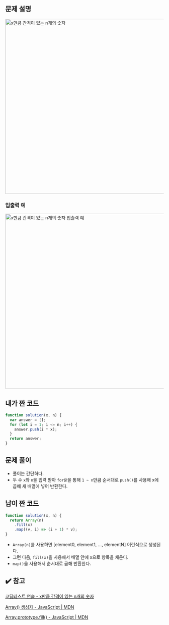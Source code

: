## 문제 설명

<img width="554" alt="x만큼 간격이 있는 n개의 숫자" src="https://user-images.githubusercontent.com/47416686/118077904-0a399180-b3f0-11eb-90dc-a6283b4a7fd9.png">

### 입출력 예

<img width="554" alt="x만큼 간격이 있는 n개의 숫자 입출력 예" src="https://user-images.githubusercontent.com/47416686/118077925-1291cc80-b3f0-11eb-91ff-42ec333673f6.png">

## 내가 짠 코드

```jsx
function solution(x, n) {
  var answer = [];
  for (let i = 1; i <= n; i++) {
    answer.push(i * x);
  }
  return answer;
}
```

## 문제 풀이

- 풀이는 간단하다.
- 두 수 `x`와 `n`을 입력 받아 `for문`을 통해 `1 ~ n`만큼 순서대로 `push()`를 사용해 x에 곱해 새 배열에 넣어 반환한다.

## 남이 짠 코드

```jsx
function solution(x, n) {
  return Array(n)
    .fill(x)
    .map((v, i) => (i + 1) * v);
}
```

- `Array(n)`를 사용하면 [element0, element1, ..., elementN] 이런식으로 생성된다.
- 그런 다음, `fill(x)`을 사용해서 배열 안에 x으로 항목을 채운다.
- `map()`을 사용해서 순서대로 곱해 반환한다.

## ✔️ 참고

[코딩테스트 연습 - x만큼 간격이 있는 n개의 숫자](https://programmers.co.kr/learn/courses/30/lessons/12954)

[Array() 생성자 - JavaScript | MDN](https://developer.mozilla.org/ko/docs/Web/JavaScript/Reference/Global_Objects/Array/Array)

[Array.prototype.fill() - JavaScript | MDN](https://developer.mozilla.org/ko/docs/Web/JavaScript/Reference/Global_Objects/Array/fill)
